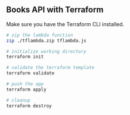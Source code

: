 ## Books API with Terraform

Make sure you have the Terraform CLI installed.

```bash
# zip the lambda function
zip ./tflambda.zip tflambda.js

# initialize working directory
terraform init

# validate the terraform template
terraform validate

# push the app
terraform apply

# cleanup
terraform destroy
```
